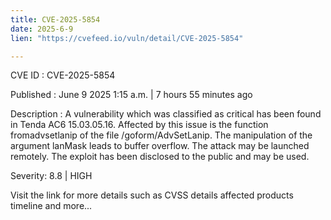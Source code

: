 ```yaml
---
title: CVE-2025-5854
date: 2025-6-9
lien: "https://cvefeed.io/vuln/detail/CVE-2025-5854"

---
```


CVE ID : CVE-2025-5854

Published :  June 9
2025
1:15 a.m. | 7 hours
55 minutes ago

Description : A vulnerability
which was classified as critical
has been found in Tenda AC6 15.03.05.16. Affected by this issue is the function fromadvsetlanip of the file /goform/AdvSetLanip. The manipulation of the argument lanMask leads to buffer overflow. The attack may be launched remotely. The exploit has been disclosed to the public and may be used.

Severity: 8.8 | HIGH

Visit the link for more details
such as CVSS details
affected products
timeline
and more...
